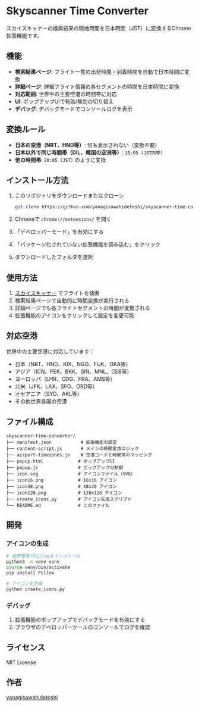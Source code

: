 # Skyscanner Time Converter

スカイスキャナーの検索結果の現地時間を日本時間（JST）に変換するChrome拡張機能です。

## 機能

- **検索結果ページ**: フライト一覧の出発時間・到着時間を自動で日本時間に変換
- **詳細ページ**: 詳細フライト情報の各セグメントの時間を日本時間に変換
- **対応範囲**: 世界中の主要空港の時間帯に対応
- **UI**: ポップアップUIで有効/無効の切り替え
- **デバッグ**: デバッグモードでコンソールログを表示

## 変換ルール

- **日本の空港（NRT、HND等）**: 何も表示されない（変換不要）
- **日本以外で同じ時間帯（DIL、韓国の空港等）**: `15:05 (JST同等)`
- **他の時間帯**: `20:05 (JST)` のように変換

## インストール方法

1. このリポジトリをダウンロードまたはクローン
   ```bash
   git clone https://github.com/yanagisawahidetoshi/skyscanner-time-converter.git
   ```

2. Chromeで `chrome://extensions/` を開く

3. 「デベロッパーモード」を有効にする

4. 「パッケージ化されていない拡張機能を読み込む」をクリック

5. ダウンロードしたフォルダを選択

## 使用方法

1. [スカイスキャナー](https://www.skyscanner.jp/) でフライトを検索
2. 検索結果ページで自動的に時間変換が実行される
3. 詳細ページでも各フライトセグメントの時間が変換される
4. 拡張機能のアイコンをクリックして設定を変更可能

## 対応空港

世界中の主要空港に対応しています：
- 日本（NRT、HND、KIX、NGO、FUK、OKA等）
- アジア（ICN、PEK、BKK、SIN、MNL、CEB等）
- ヨーロッパ（LHR、CDG、FRA、AMS等）
- 北米（JFK、LAX、SFO、ORD等）
- オセアニア（SYD、AKL等）
- その他世界各国の空港

## ファイル構成

```
skyscanner-time-converter/
├── manifest.json           # 拡張機能の設定
├── content-script.js       # メインの時間変換ロジック
├── airport-timezones.js    # 空港コードと時間帯のマッピング
├── popup.html             # ポップアップUI
├── popup.js               # ポップアップの制御
├── icon.svg               # アイコンファイル（SVG）
├── icon16.png             # 16x16 アイコン
├── icon48.png             # 48x48 アイコン
├── icon128.png            # 128x128 アイコン
├── create_icons.py        # アイコン生成スクリプト
└── README.md              # このファイル
```

## 開発

### アイコンの生成
```bash
# 仮想環境でPillowをインストール
python3 -m venv venv
source venv/bin/activate
pip install Pillow

# アイコンを生成
python create_icons.py
```

### デバッグ
1. 拡張機能のポップアップでデバッグモードを有効にする
2. ブラウザのデベロッパーツールのコンソールでログを確認

## ライセンス

MIT License

## 作者

[yanagisawahidetoshi](https://github.com/yanagisawahidetoshi)